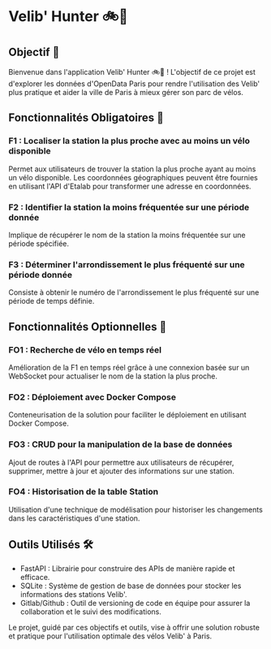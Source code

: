 # Velib' Hunter 🚲🔪

## Objectif 🎯

Bienvenue dans l'application Velib' Hunter 🚲🔪 ! L'objectif de ce projet est d'explorer les données d'OpenData Paris pour rendre l'utilisation des Velib' plus pratique et aider la ville de Paris à mieux gérer son parc de vélos.

## Fonctionnalités Obligatoires 🧐

### F1 : Localiser la station la plus proche avec au moins un vélo disponible

Permet aux utilisateurs de trouver la station la plus proche ayant au moins un vélo disponible. Les coordonnées géographiques peuvent être fournies en utilisant l'API d'Etalab pour transformer une adresse en coordonnées.

### F2 : Identifier la station la moins fréquentée sur une période donnée

Implique de récupérer le nom de la station la moins fréquentée sur une période spécifiée.

### F3 : Déterminer l'arrondissement le plus fréquenté sur une période donnée

Consiste à obtenir le numéro de l'arrondissement le plus fréquenté sur une période de temps définie.

## Fonctionnalités Optionnelles 🚀

### FO1 : Recherche de vélo en temps réel

Amélioration de la F1 en temps réel grâce à une connexion basée sur un WebSocket pour actualiser le nom de la station la plus proche.

### FO2 : Déploiement avec Docker Compose

Conteneurisation de la solution pour faciliter le déploiement en utilisant Docker Compose.

### FO3 : CRUD pour la manipulation de la base de données

Ajout de routes à l'API pour permettre aux utilisateurs de récupérer, supprimer, mettre à jour et ajouter des informations sur une station.

### FO4 : Historisation de la table Station

Utilisation d'une technique de modélisation pour historiser les changements dans les caractéristiques d'une station.

## Outils Utilisés 🛠️

- FastAPI : Librairie pour construire des APIs de manière rapide et efficace.
- SQLite : Système de gestion de base de données pour stocker les informations des stations Velib'.
- Gitlab/Github : Outil de versioning de code en équipe pour assurer la collaboration et le suivi des modifications.

Le projet, guidé par ces objectifs et outils, vise à offrir une solution robuste et pratique pour l'utilisation optimale des vélos Velib' à Paris.
